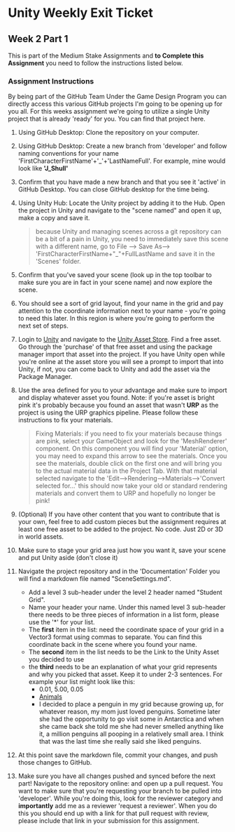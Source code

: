 # Unity Weekly Exit Ticket

## Week 2 Part 1

This is part of the Medium Stake Assignments and **to Complete this Assignment** you need to follow the instructions listed below.

### Assignment Instructions

By being part of the GitHub Team Under the Game Design Program you can directly access this various GitHub projects I'm going to be opening up for you all. For this weeks assignment we're going to utilize a single Unity project that is already 'ready' for you. You can find that project here.

1. Using GitHub Desktop: Clone the repository on your computer.
2. Using GitHub Desktop: Create a new branch from 'developer' and follow naming conventions for your name 'FirstCharacterFirstName'+'_'+'LastNameFull'. For example, mine would look like **'J_Shull'**
3. Confirm that you have made a new branch and that you see it 'active' in GitHub Desktop. You can close GitHub desktop for the time being.
4. Using Unity Hub: Locate the Unity project by adding it to the Hub. Open the project in Unity and navigate to the "scene named" and open it up, make a copy and save it.

    > because Unity and managing scenes across a git repository can be a bit of a pain in Unity, you need to immediately save this scene with a different name, go to File --> Save As--> 'FirstCharacterFirstName+"_"+FullLastName and save it in the 'Scenes' folder.

5. Confirm that you've saved your scene (look up in the top toolbar to make sure you are in fact in your scene name) and now explore the scene.
6. You should see a sort of grid layout, find your name in the grid and pay attention to the coordinate information next to your name - you're going to need this later. In this region is where you're going to perform the next set of steps.
7. Login to [Unity](https://unity.com) and navigate to the [Unity Asset Store](https://assetstore.unity.com/). Find a free asset. Go through the 'purchase' of that free asset and using the package manager import that asset into the project. If you have Unity open while you're online at the asset store you will see a prompt to import that into Unity, if not, you can come back to Unity and add the asset via the Package Manager.
8. Use the area defined for you to your advantage and make sure to import and display whatever asset you found. Note: if you're asset is bright pink it's probably because you found an asset that wasn't **URP** as the project is using the URP graphics pipeline. Please follow these instructions to fix your materials.

    > Fixing Materials: if you need to fix your materials because things are pink, select your GameObject and look for the 'MeshRenderer' component. On this component you will find your 'Material' option, you may need to expand this arrow to see the materials. Once you see the materials, double click on the first one and will bring you to the actual material data in the Project Tab. With that material selected navigate to the 'Edit-->Rendering-->Materials-->'Convert selected for...' this should now take your old or standard rendering materials and convert them to URP and hopefully no longer be pink!

9. (Optional) If you have other content that you want to contribute that is your own, feel free to add custom pieces but the assignment requires at least one free asset to be added to the project. No code. Just 2D or 3D in world assets.
10. Make sure to stage your grid area just how you want it, save your scene and put Unity aside (don't close it)
11. Navigate the project repository and in the 'Documentation' Folder you will find a markdown file named "SceneSettings.md".
  
    * Add a level 3 sub-header under the level 2 header named "Student Grid".
    * Name your header your name. Under this named level 3 sub-header there needs to be three pieces of information in a list form, please use the '*' for your list.
    * The **first** item in the list: need the coordinate space of your grid in a Vector3 format using commas to separate. You can find this coordinate back in the scene where you found your name.
    * The **second** item in the list needs to be the Link to the Unity Asset you decided to use
    * the **third** needs to be an explanation of what your grid represents and why you picked that asset. Keep it to under 2-3 sentences. For example your list might look like this:
      * 0.01, 5.00, 0.05
      * [Animals](https://assetstore.unity.com/packages/3d/characters/animals/animals-free-260727)
      * I decided to place a penguin in my grid because growing up, for whatever reason, my mom just loved penguins. Sometime later she had the opportunity to go visit some in Antarctica and when she came back she told me she had never smelled anything like it, a million penguins all pooping in a relatively small area. I think that was the last time she really said she liked penguins.

12. At this point save the markdown file, commit your changes, and push those changes to GitHub.
13. Make sure you have all changes pushed and synced before the next part! Navigate to the repository online: and open up a pull request. You want to make sure that you're requesting your branch to be pulled into 'developer'. While you're doing this, look for the reviewer category and **importantly** add me as a reviewer 'request a reviewer'. When you do this you should end up with a link for that pull request with review, please include that link in your submission for this assignment.
